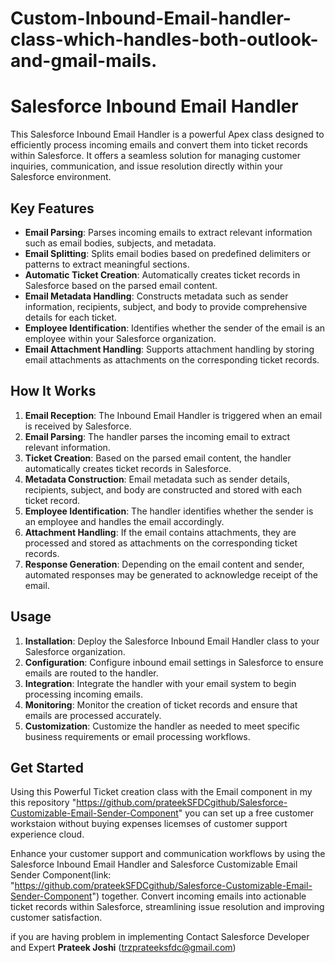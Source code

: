 # Custom-Inbound-Email-handler-class-which-handles-both-outlook-and-gmail-mails.


# Salesforce Inbound Email Handler

This Salesforce Inbound Email Handler is a powerful Apex class designed to efficiently process incoming emails and convert them into ticket records within Salesforce. It offers a seamless solution for managing customer inquiries, communication, and issue resolution directly within your Salesforce environment.

## Key Features

- **Email Parsing**: Parses incoming emails to extract relevant information such as email bodies, subjects, and metadata.
- **Email Splitting**: Splits email bodies based on predefined delimiters or patterns to extract meaningful sections.
- **Automatic Ticket Creation**: Automatically creates ticket records in Salesforce based on the parsed email content.
- **Email Metadata Handling**: Constructs metadata such as sender information, recipients, subject, and body to provide comprehensive details for each ticket.
- **Employee Identification**: Identifies whether the sender of the email is an employee within your Salesforce organization.
- **Email Attachment Handling**: Supports attachment handling by storing email attachments as attachments on the corresponding ticket records.

## How It Works

1. **Email Reception**: The Inbound Email Handler is triggered when an email is received by Salesforce.
2. **Email Parsing**: The handler parses the incoming email to extract relevant information.
3. **Ticket Creation**: Based on the parsed email content, the handler automatically creates ticket records in Salesforce.
4. **Metadata Construction**: Email metadata such as sender details, recipients, subject, and body are constructed and stored with each ticket record.
5. **Employee Identification**: The handler identifies whether the sender is an employee and handles the email accordingly.
6. **Attachment Handling**: If the email contains attachments, they are processed and stored as attachments on the corresponding ticket records.
7. **Response Generation**: Depending on the email content and sender, automated responses may be generated to acknowledge receipt of the email.

## Usage

1. **Installation**: Deploy the Salesforce Inbound Email Handler class to your Salesforce organization.
2. **Configuration**: Configure inbound email settings in Salesforce to ensure emails are routed to the handler.
3. **Integration**: Integrate the handler with your email system to begin processing incoming emails.
4. **Monitoring**: Monitor the creation of ticket records and ensure that emails are processed accurately.
5. **Customization**: Customize the handler as needed to meet specific business requirements or email processing workflows.

## Get Started

Using this Powerful Ticket creation class with the Email component in my this repository "https://github.com/prateekSFDCgithub/Salesforce-Customizable-Email-Sender-Component" you can set up a free customer workstaion without buying expenses licemses of customer support experience cloud.

Enhance your customer support and communication workflows by using the Salesforce Inbound Email Handler and Salesforce Customizable Email Sender Component(link: "https://github.com/prateekSFDCgithub/Salesforce-Customizable-Email-Sender-Component") together. Convert incoming emails into actionable ticket records within Salesforce, streamlining issue resolution and improving customer satisfaction.

if you are having problem in implementing
Contact Salesforce Developer and Expert
**Prateek Joshi**
(trzprateeksfdc@gmail.com)


